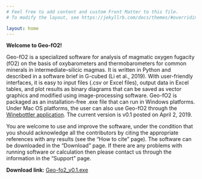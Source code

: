 ```yaml
---
# Feel free to add content and custom Front Matter to this file.
# To modify the layout, see https://jekyllrb.com/docs/themes/#overriding-theme-defaults

layout: home
---
```


 __Welcome to Geo-fO2!__

Geo-fO2 is a specialized software for analysis of magmatic oxygen fugacity (fO2) on the basis of oxybarometers and thermobarometers for common minerals in intermediate–silicic magmas. It is written in Python and described in a software brief in G-cubed (Li et al., 2019). With user-friendly interfaces, it is easy to input files (.csv or Excel files), output data in Excel tables, and plot results as binary diagrams that can be saved as vector graphics and modified using image-processing software. Geo-fO2 is packaged as an installation-free .exe file that can run in Windows platforms. Under Mac OS platforms, the user can also use Geo-fO2 through the [Winebottler application](http://winebottler.kronenberg.org/). The current version is v0.1 posted on April 2, 2019. 

You are welcome to use and improve the software, under the condition that you should acknowledge all the contributors by citing the appropriate references with any results (see the “How to cite” page). The software can be downloaded in the “Download” page. If there are any problems with running software or calculation then please contact us through the information in the “Support” page.

__Download link:__ [Geo-fo2_v0.1.exe](files/Geo-fO2.exe)